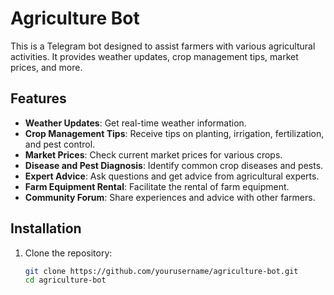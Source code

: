 # Agriculture Bot

This is a Telegram bot designed to assist farmers with various agricultural activities. It provides weather updates, crop management tips, market prices, and more.

## Features

- **Weather Updates**: Get real-time weather information.
- **Crop Management Tips**: Receive tips on planting, irrigation, fertilization, and pest control.
- **Market Prices**: Check current market prices for various crops.
- **Disease and Pest Diagnosis**: Identify common crop diseases and pests.
- **Expert Advice**: Ask questions and get advice from agricultural experts.
- **Farm Equipment Rental**: Facilitate the rental of farm equipment.
- **Community Forum**: Share experiences and advice with other farmers.

## Installation

1. Clone the repository:
   ```sh
   git clone https://github.com/yourusername/agriculture-bot.git
   cd agriculture-bot
